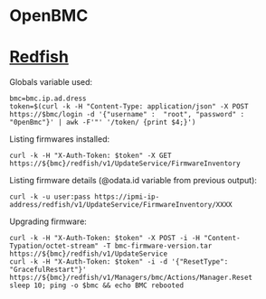 # OpenBMC

# [Redfish](https://github.com/openbmc/docs/blob/master/REDFISH-cheatsheet.md)

Globals variable used:
```
bmc=bmc.ip.ad.dress
token=$(curl -k -H "Content-Type: application/json" -X POST https://$bmc/login -d '{"username" :  "root", "password" :  "0penBmc"}' | awk -F'"' '/token/ {print $4;}')
```

Listing firmwares installed:

```
curl -k -H "X-Auth-Token: $token" -X GET https://${bmc}/redfish/v1/UpdateService/FirmwareInventory
```

Listing firmware details (@odata.id variable from previous output):
```
curl -k -u user:pass https://ipmi-ip-address/redfish/v1/UpdateService/FirmwareInventory/XXXX
```

Upgrading firmware:

```
curl -k -H "X-Auth-Token: $token" -X POST -i -H "Content-Typation/octet-stream" -T bmc-firmware-version.tar https://${bmc}/redfish/v1/UpdateService
curl -k -H "X-Auth-Token: $token" -i -d '{"ResetType": "GracefulRestart"}' https://${bmc}/redfish/v1/Managers/bmc/Actions/Manager.Reset
sleep 10; ping -o $bmc && echo BMC rebooted
```
